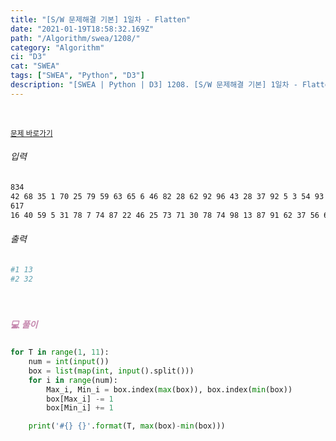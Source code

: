 ```yaml
---
title: "[S/W 문제해결 기본] 1일차 - Flatten"
date: "2021-01-19T18:58:32.169Z"
path: "/Algorithm/swea/1208/"
category: "Algorithm"
ci: "D3"
cat: "SWEA"
tags: ["SWEA", "Python", "D3"]
description: "[SWEA | Python | D3] 1208. [S/W 문제해결 기본] 1일차 - Flatten"
---
```


<br />

<a href="https://swexpertacademy.com/main/code/problem/problemDetail.do?contestProbId=AV139KOaABgCFAYh&categoryId=AV139KOaABgCFAYh&categoryType=CODE"><small>문제 바로가기</small></a>

###### 입력

```sh
834
42 68 35 1 70 25 79 59 63 65 6 46 82 28 62 92 96 43 28 37 92 5 3 54 93 83 22 17 19 96 ...
617
16 40 59 5 31 78 7 74 87 22 46 25 73 71 30 78 74 98 13 87 91 62 37 56 68 56 75 32 53 ...
```

###### 출력

```sh
#1 13
#2 32
```

<br />

##### <h5 style="color:#C587AE;">💻 풀이</h5>

```python
for T in range(1, 11):
    num = int(input())
    box = list(map(int, input().split()))
    for i in range(num):
        Max_i, Min_i = box.index(max(box)), box.index(min(box))
        box[Max_i] -= 1
        box[Min_i] += 1

    print('#{} {}'.format(T, max(box)-min(box)))
```

